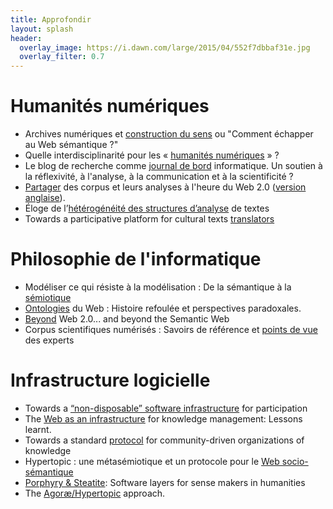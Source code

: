 ```yaml
---
title: Approfondir
layout: splash
header:
  overlay_image: https://i.dawn.com/large/2015/04/552f7dbbaf31e.jpg
  overlay_filter: 0.7
---
```


# Humanités numériques

* Archives numériques et [construction du sens](https://hal-utt.archives-ouvertes.fr/hal-02372470) ou "Comment échapper au Web sémantique ?"
* Quelle interdisciplinarité pour les « [humanités numériques](https://hal-utt.archives-ouvertes.fr/hal-02362479) » ?
* Le blog de recherche comme [journal de bord](http://hdl.handle.net/2268/204690) informatique. Un soutien à la réflexivité, à l'analyse, à la communication et à la scientificité ?
* [Partager](https://hal-utt.archives-ouvertes.fr/hal-02362464) des corpus et leurs analyses à l'heure du Web 2.0 ([version anglaise](https://hal-utt.archives-ouvertes.fr/hal-02918419)). 
* Éloge de l’[hétérogénéité des structures d’analyse](https://hal-utt.archives-ouvertes.fr/hal-02391916) de textes
* Towards a participative platform for cultural texts [translators](https://hal-utt.archives-ouvertes.fr/hal-02362473)

# Philosophie de l'informatique

* Modéliser ce qui résiste à la modélisation : De la sémantique à la [sémiotique](https://hal.archives-ouvertes.fr/hal-02313535)
* [Ontologies](https://hal-utt.archives-ouvertes.fr/hal-02362390) du Web : Histoire refoulée et perspectives paradoxales.
* [Beyond](https://hal-utt.archives-ouvertes.fr/hal-02362380) Web 2.0... and beyond the Semantic Web
* Corpus scientifiques numérisés : Savoirs de référence et [points de vue](https://hal-utt.archives-ouvertes.fr/hal-02363178) des experts

# Infrastructure logicielle

* Towards a [“non-disposable” software infrastructure](https://hal-utt.archives-ouvertes.fr/hal-02363199) for participation
* The [Web as an infrastructure](https://hal-utt.archives-ouvertes.fr/hal-02361863) for knowledge management: Lessons learnt.
* Towards a standard [protocol](https://hal-utt.archives-ouvertes.fr/hal-02363229) for community-driven organizations of knowledge 
* Hypertopic : une métasémiotique et un protocole pour le [Web socio-sémantique](https://archivesic.ccsd.cnrs.fr/sic_00180793)
* [Porphyry & Steatite](https://hal.archives-ouvertes.fr/hal-01563103): Software layers for sense makers in humanities
* The [Agoræ/Hypertopic](https://hal-utt.archives-ouvertes.fr/hal-02939349) approach.



